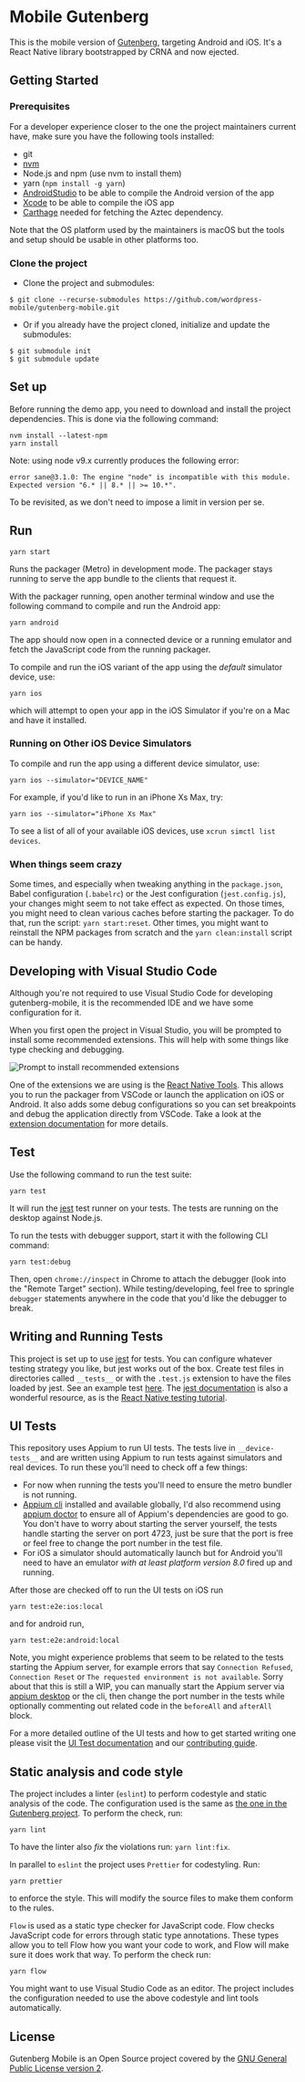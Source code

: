 # Mobile Gutenberg

This is the mobile version of [Gutenberg](https://github.com/WordPress/gutenberg), targeting Android and iOS. It's a React Native library bootstrapped by CRNA and now ejected.

## Getting Started

### Prerequisites

For a developer experience closer to the one the project maintainers current have, make sure you have the following tools installed:

* git
* [nvm](https://github.com/creationix/nvm)
* Node.js and npm (use nvm to install them)
* yarn (`npm install -g yarn`)
* [AndroidStudio](https://developer.android.com/studio/) to be able to compile the Android version of the app
* [Xcode](https://developer.apple.com/xcode/) to be able to compile the iOS app
* [Carthage](https://github.com/Carthage/Carthage#installing-carthage) needed for fetching the Aztec dependency.


Note that the OS platform used by the maintainers is macOS but the tools and setup should be usable in other platforms too.

### Clone the project

* Clone the project and submodules:
```
$ git clone --recurse-submodules https://github.com/wordpress-mobile/gutenberg-mobile.git
```

* Or if you already have the project cloned, initialize and update the submodules:
```
$ git submodule init
$ git submodule update
```

## Set up

Before running the demo app, you need to download and install the project dependencies. This is done via the following command:

```
nvm install --latest-npm
yarn install
```

Note: using node v9.x currently produces the following error:
```
error sane@3.1.0: The engine "node" is incompatible with this module. Expected version "6.* || 8.* || >= 10.*".
```
To be revisited, as we don't need to impose a limit in version per se.

## Run

```
yarn start
```

Runs the packager (Metro) in development mode. The packager stays running to serve the app bundle to the clients that request it.

With the packager running, open another terminal window and use the following command to compile and run the Android app:

```
yarn android
```

The app should now open in a connected device or a running emulator and fetch the JavaScript code from the running packager.

To compile and run the iOS variant of the app using the _default_ simulator device, use:

```
yarn ios
```

which will attempt to open your app in the iOS Simulator if you're on a Mac and have it installed.

### Running on Other iOS Device Simulators

To compile and run the app using a different device simulator, use:

```
yarn ios --simulator="DEVICE_NAME"
```

For example, if you'd like to run in an iPhone Xs Max, try:

```
yarn ios --simulator="iPhone Xs Max"
```

To see a list of all of your available iOS devices, use `xcrun simctl list devices`.

### When things seem crazy

Some times, and especially when tweaking anything in the `package.json`, Babel configuration (`.babelrc`) or the Jest configuration (`jest.config.js`), your changes might seem to not take effect as expected. On those times, you might need to clean various caches before starting the packager. To do that, run the script: `yarn start:reset`. Other times, you might want to reinstall the NPM packages from scratch and the `yarn clean:install` script can be handy.

## Developing with Visual Studio Code

Although you're not required to use Visual Studio Code for developing gutenberg-mobile, it is the recommended IDE and we have some configuration for it.

When you first open the project in Visual Studio, you will be prompted to install some recommended extensions. This will help with some things like type checking and debugging.

![Prompt to install recommended extensions](images/recommended-extensions.png)

One of the extensions we are using is the [React Native Tools](https://marketplace.visualstudio.com/items?itemName=vsmobile.vscode-react-native). This allows you to run the packager from VSCode or launch the application on iOS or Android. It also adds some debug configurations so you can set breakpoints and debug the application directly from VSCode. Take a look at the [extension documentation](https://marketplace.visualstudio.com/items?itemName=vsmobile.vscode-react-native) for more details.

## Test

Use the following command to run the test suite:

```
yarn test
```

It will run the [jest](https://github.com/facebook/jest) test runner on your tests. The tests are running on the desktop against Node.js.

To run the tests with debugger support, start it with the following CLI command:

```
yarn test:debug
```

Then, open `chrome://inspect` in Chrome to attach the debugger (look into the "Remote Target" section). While testing/developing, feel free to springle `debugger` statements anywhere in the code that you'd like the debugger to break.

## Writing and Running Tests

This project is set up to use [jest](https://facebook.github.io/jest/) for tests. You can configure whatever testing strategy you like, but jest works out of the box. Create test files in directories called `__tests__` or with the `.test.js` extension to have the files loaded by jest. See an example test [here](https://github.com/wordpress-mobile/gutenberg-mobile/blob/develop/src/app/App.test.js). The [jest documentation](https://facebook.github.io/jest/docs/en/getting-started.html) is also a wonderful resource, as is the [React Native testing tutorial](https://facebook.github.io/jest/docs/en/tutorial-react-native.html).

## UI Tests

This repository uses Appium to run UI tests. The tests live in `__device-tests__` and are written using Appium to run tests against simulators and real devices. To run these you'll need to check off a few things: 

* For now when running the tests you'll need to ensure the metro bundler is not running. 
* [Appium cli](https://github.com/appium/appium/blob/master/docs/en/about-appium/getting-started.md) installed and available globally, I'd also recommend using [appium doctor](https://github.com/appium/appium-doctor) to ensure all of Appium's dependencies are good to go. You don't have to worry about starting the server yourself, the tests handle starting the server on port 4723, just be sure that the port is free or feel free to change the port number in the test file. 
* For iOS a simulator should automatically launch but for Android you'll need to have an emulator *with at least platform version 8.0* fired up and running.

After those are checked off to run the UI tests on iOS run 

`yarn test:e2e:ios:local`

and for android run, 

`yarn test:e2e:android:local`

Note, you might experience problems that seem to be related to the tests starting the Appium server, for example errors that say `Connection Refused`, `Connection Reset` or `The requested environment is not available`. Sorry about that this is still a WIP, you can manually start the Appium server via [appium desktop](https://github.com/appium/appium-desktop) or the cli, then change the port number in the tests while optionally commenting out related code in the `beforeAll` and `afterAll` block. 

For a more detailed outline of the UI tests and how to get started writing one please visit the [UI Test documentation](https://github.com/wordpress-mobile/gutenberg-mobile/blob/develop/__device-tests__/README.md) and our [contributing guide](https://github.com/wordpress-mobile/gutenberg-mobile/blob/develop/__device-tests__/CONTRIBUTING.md).

## Static analysis and code style

The project includes a linter (`eslint`) to perform codestyle and static analysis of the code. The configuration used is the same as [the one in the Gutenberg project](https://github.com/WordPress/gutenberg/blob/master/eslint/config.js). To perform the check, run:

```
yarn lint
```

To have the linter also _fix_ the violations run: `yarn lint:fix`.

In parallel to `eslint` the project uses `Prettier` for codestyling. Run:

```
yarn prettier
```
to enforce the style. This will modify the source files to make them conform to the rules.

`Flow` is used as a static type checker for JavaScript code. Flow checks JavaScript code for errors through static type annotations. These types allow you to tell Flow how you want your code to work, and Flow will make sure it does work that way. To perform the check run:

```
yarn flow
```

You might want to use Visual Studio Code as an editor. The project includes the configuration needed to use the above codestyle and lint tools automatically.

## License

Gutenberg Mobile is an Open Source project covered by the [GNU General Public License version 2](LICENSE).

